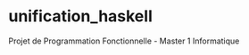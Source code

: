 unification_haskell
===================

Projet de Programmation Fonctionnelle - Master 1 Informatique
